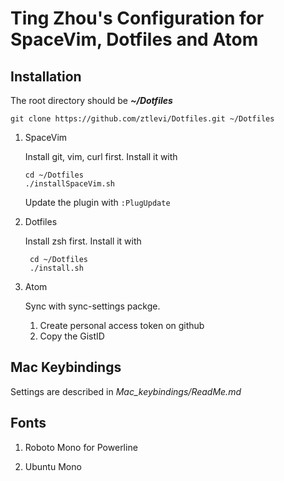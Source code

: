 # Ting Zhou's Configuration for SpaceVim, Dotfiles and Atom

## Installation

The root directory should be ***~/Dotfiles***

 `git clone https://github.com/ztlevi/Dotfiles.git ~/Dotfiles`

1. SpaceVim

   Install git, vim, curl first.
   Install it with 

   ```shell
   cd ~/Dotfiles
   ./installSpaceVim.sh
   ```
	Update the plugin with `:PlugUpdate`


2. Dotfiles

   Install zsh first.
   Install it with 

   ```shell
    cd ~/Dotfiles
    ./install.sh
   ```

3. Atom

   Sync with sync-settings packge.

   1. Create personal access token on github
   2. Copy the GistID

## Mac Keybindings
Settings are described in *Mac_keybindings/ReadMe.md*

## Fonts

1. Roboto Mono for Powerline


2. Ubuntu Mono

